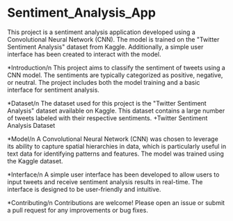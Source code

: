 # Sentiment_Analysis_App
This project is a sentiment analysis application developed using a Convolutional Neural Network (CNN). The model is trained on the "Twitter Sentiment Analysis" dataset from Kaggle. Additionally, a simple user interface has been created to interact with the model.

*Introduction/n
This project aims to classify the sentiment of tweets using a CNN model. The sentiments are typically categorized as positive, negative, or neutral. The project includes both the model training and a basic interface for sentiment analysis.

*Dataset/n
The dataset used for this project is the "Twitter Sentiment Analysis" dataset available on Kaggle. This dataset contains a large number of tweets labeled with their respective sentiments.
+Twitter Sentiment Analysis Dataset

*Model/n
A Convolutional Neural Network (CNN) was chosen to leverage its ability to capture spatial hierarchies in data, which is particularly useful in text data for identifying patterns and features. The model was trained using the Kaggle dataset.

*Interface/n
A simple user interface has been developed to allow users to input tweets and receive sentiment analysis results in real-time. The interface is designed to be user-friendly and intuitive.

*Contributing/n
Contributions are welcome! Please open an issue or submit a pull request for any improvements or bug fixes.
